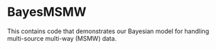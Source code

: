 # BayesMSMW
This contains code that demonstrates our Bayesian model for handling multi-source multi-way (MSMW) data.  
